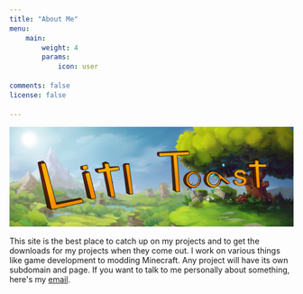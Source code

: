 ```yaml
---
title: "About Me"
menu:
    main: 
        weight: 4
        params:
            icon: user
            
comments: false
license: false

---
```


![Banner](/images/banner.png " ")

This site is the best place to catch up on my projects and to get the downloads for my projects when they come out. I work on various things like game development to modding Minecraft. Any project will have its own subdomain and page. If you want to talk to me personally about something, here's my [email](mailto:joshuafhiggins@gmail.com).